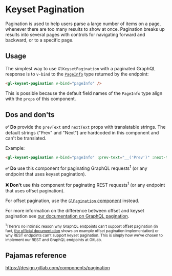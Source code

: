# Keyset Pagination

Pagination is used to help users parse a large number of items on a page,
whenever there are too many results to show at once. Pagination breaks up
results into several pages with controls for navigating forward and backward, or
to a specific page.

## Usage

The simplest way to use `GlKeysetPagination` with a paginated GraphQL response
is to `v-bind` to the
[`PageInfo`](https://docs.gitlab.com/ee/api/graphql/reference/#pageinfo) type
returned by the endpoint:

```html
<gl-keyset-pagination v-bind="pageInfo" />
```

This is possible because the default field names of the `PageInfo` type align
with the `props` of this component.

## Dos and don'ts

**✅ Do** provide the `prevText` and `nextText` props with translatable strings.
The default strings ("Prev" and "Next") are hardcoded in this component and
can't be translated.

Example:

```html
<gl-keyset-pagination v-bind="pageInfo" :prev-text="__('Prev')" :next-text="__('Next')" />
```

**✅ Do** use this component for paginating GraphQL requests<sup>1</sup> (or any
endpoint that uses keyset pagination).

**❌ Don't** use this component for paginating REST requests<sup>1</sup> (or any
endpoint that uses offset pagination).

For offset pagination, use the [`GlPagination`
component](/?path=/story/base-pagination--default) instead.

For more information on the difference between offset and keyset pagination see
[our documentation on GraphQL
pagination](https://docs.gitlab.com/ee/development/graphql_guide/pagination.html).

<small><sup>1</sup>There's no intrinsic reason why GraphQL endpoints can't
support offset pagination (in fact, [the official
documentation](https://graphql.org/learn/pagination/#pagination-and-edges) shows
an example offset pagination implementation) or why REST endpoints can't support
keyset pagination. This is simply how we've chosen to implement our REST and
GraphQL endpoints at GitLab.</small>

## Pajamas reference

<https://design.gitlab.com/components/pagination>
